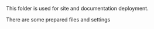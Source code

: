 This folder is used for site and documentation deployment.

There are some prepared files and settings